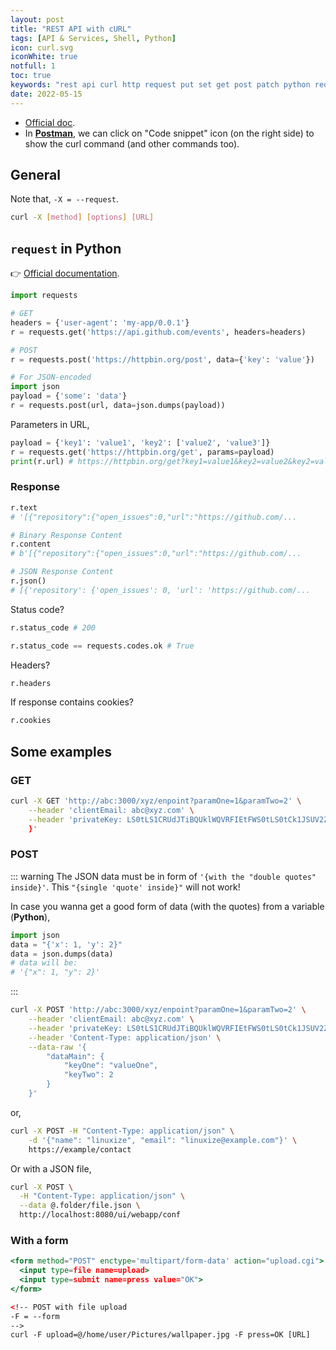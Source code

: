 ```yaml
---
layout: post
title: "REST API with cURL"
tags: [API & Services, Shell, Python]
icon: curl.svg
iconWhite: true
notfull: 1
toc: true
keywords: "rest api curl http request put set get post patch python request"
date: 2022-05-15
---
```


- [Official doc](https://curl.se/).
- In **[Postman](https://www.postman.com/)**, we can click on "Code snippet" icon (on the right side) to show the curl command (and other commands too).

## General

Note that, `-X = --request`.

```bash
curl -X [method] [options] [URL]
```

## `request` in Python

👉 [Official documentation](https://docs.python-requests.org/en/latest/user/quickstart/#make-a-request).

```python
import requests
```

```python
# GET
headers = {'user-agent': 'my-app/0.0.1'}
r = requests.get('https://api.github.com/events', headers=headers)
```

```python
# POST
r = requests.post('https://httpbin.org/post', data={'key': 'value'})
```

```python
# For JSON-encoded
import json
payload = {'some': 'data'}
r = requests.post(url, data=json.dumps(payload))
```

Parameters in URL,

```python
payload = {'key1': 'value1', 'key2': ['value2', 'value3']}
r = requests.get('https://httpbin.org/get', params=payload)
print(r.url) # https://httpbin.org/get?key1=value1&key2=value2&key2=value3
```

### Response

```python
r.text
# '[{"repository":{"open_issues":0,"url":"https://github.com/...
```

```python
# Binary Response Content
r.content
# b'[{"repository":{"open_issues":0,"url":"https://github.com/...
```

```python
# JSON Response Content
r.json()
# [{'repository': {'open_issues': 0, 'url': 'https://github.com/...
```

Status code?

```python
r.status_code # 200

r.status_code == requests.codes.ok # True
```

Headers?

```python
r.headers
```

If response contains cookies?

```python
r.cookies
```

## Some examples

### GET

```bash
curl -X GET 'http://abc:3000/xyz/enpoint?paramOne=1&paramTwo=2' \
	--header 'clientEmail: abc@xyz.com' \
	--header 'privateKey: LS0tLS1CRUdJTiBQUklWQVRFIEtFWS0tLS0tCk1JSUV2Z0lCQU'
	}'
```

### POST

::: warning
The JSON data must be in form of `'{with the "double quotes" inside}'`. This `"{single 'quote' inside}"` will not work!

In case you wanna get a good form of data (with the quotes) from a variable (**Python**),

```python
import json
data = "{'x': 1, 'y': 2}"
data = json.dumps(data)
# data will be:
# '{"x": 1, "y": 2}'
```
:::

```bash
curl -X POST 'http://abc:3000/xyz/enpoint?paramOne=1&paramTwo=2' \
	--header 'clientEmail: abc@xyz.com' \
	--header 'privateKey: LS0tLS1CRUdJTiBQUklWQVRFIEtFWS0tLS0tCk1JSUV2Z0lCQU' \
	--header 'Content-Type: application/json' \
	--data-raw '{
		"dataMain": {
			"keyOne": "valueOne",
			"keyTwo": 2
		}
	}'
```

or,

```bash
curl -X POST -H "Content-Type: application/json" \
    -d '{"name": "linuxize", "email": "linuxize@example.com"}' \
    https://example/contact
```

Or with a JSON file,

```bash
curl -X POST \
  -H "Content-Type: application/json" \
  --data @.folder/file.json \
  http://localhost:8080/ui/webapp/conf
```

### With a form

```jsx
<form method="POST" enctype='multipart/form-data' action="upload.cgi">
  <input type=file name=upload>
  <input type=submit name=press value="OK">
</form>

<!-- POST with file upload
-F = --form
-->
curl -F upload=@/home/user/Pictures/wallpaper.jpg -F press=OK [URL]
```

